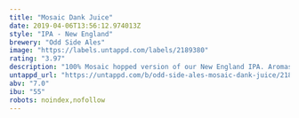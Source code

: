 ```yaml
---
title: "Mosaic Dank Juice"
date: 2019-04-06T13:56:12.974013Z
style: "IPA - New England"
brewery: "Odd Side Ales"
image: "https://labels.untappd.com/labels/2189380"
rating: "3.97"
description: "100% Mosaic hopped version of our New England IPA. Aromas of tangerine, grapefruit, and berries give way to a smooth, hazy beer with citrus flavors with a hint of pine."
untappd_url: "https://untappd.com/b/odd-side-ales-mosaic-dank-juice/2189380"
abv: "7.0"
ibu: "55"
robots: noindex,nofollow
---
```

